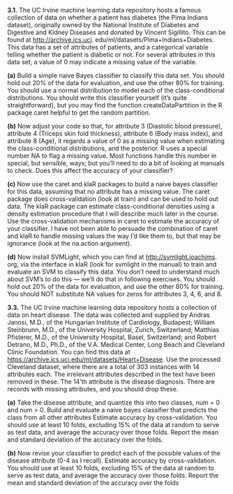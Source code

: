 **3.1.** The UC Irvine machine learning data repository hosts a famous collection of
data on whether a patient has diabetes (the Pima Indians dataset), originally
owned by the National Institute of Diabetes and Digestive and Kidney Diseases
and donated by Vincent Sigillito. This can be found at http://archive.ics.uci.
edu/ml/datasets/Pima+Indians+Diabetes. This data has a set of attributes of
patients, and a categorical variable telling whether the patient is diabetic or
not. For several attributes in this data set, a value of 0 may indicate a missing
value of the variable.  

**(a)** Build a simple naive Bayes classifier to classify this data set. You should
hold out 20% of the data for evaluation, and use the other 80% for training.
You should use a normal distribution to model each of the class-conditional
distributions. You should write this classifier yourself (it’s quite straightforward),
but you may find the function createDataPartition in the R
package caret helpful to get the random partition.

**(b)** Now adjust your code so that, for attribute 3 (Diastolic blood pressure),
attribute 4 (Triceps skin fold thickness), attribute 6 (Body mass index),
and attribute 8 (Age), it regards a value of 0 as a missing value when
estimating the class-conditional distributions, and the posterior. R uses
a special number NA to flag a missing value. Most functions handle this
number in special, but sensible, ways; but you’ll need to do a bit of looking
at manuals to check. Does this affect the accuracy of your classifier?  

**(c)** Now use the caret and klaR packages to build a naive bayes classifier
for this data, assuming that no attribute has a missing value. The caret
package does cross-validation (look at train) and can be used to hold out
data. The klaR package can estimate class-conditional densities using a
density estimation procedure that I will describe much later in the course.
Use the cross-validation mechanisms in caret to estimate the accuracy of
your classifier. I have not been able to persuade the combination of caret
and klaR to handle missing values the way I’d like them to, but that may
be ignorance (look at the na.action argument).  

**(d)** Now install SVMLight, which you can find at http://svmlight.joachims.
org, via the interface in klaR (look for svmlight in the manual) to train
and evaluate an SVM to classify this data. You don’t need to understand
much about SVM’s to do this — we’ll do that in following exercises. You
should hold out 20% of the data for evaluation, and use the other 80% for
training. You should NOT substitute NA values for zeros for attributes 3,
4, 6, and 8.  

**3.3.** The UC Irvine machine learning data repository hosts a collection of data on
heart disease. The data was collected and supplied by Andras Janosi, M.D., of
the Hungarian Institute of Cardiology, Budapest; William Steinbrunn, M.D.,
of the University Hospital, Zurich, Switzerland; Matthias Pfisterer, M.D., of
the University Hospital, Basel, Switzerland; and Robert Detrano, M.D., Ph.D.,
of the V.A. Medical Center, Long Beach and Cleveland Clinic Foundation. You
can find this data at https://archive.ics.uci.edu/ml/datasets/Heart+Disease.
Use the processed Cleveland dataset, where there are a total of 303 instances
with 14 attributes each. The irrelevant attributes described in the text have
been removed in these. The 14’th attribute is the disease diagnosis. There are
records with missing attributes, and you should drop these.  

**(a)** Take the disease attribute, and quantize this into two classes, num = 0
and num > 0. Build and evaluate a naive bayes classifier that predicts
the class from all other attributes Estimate accuracy by cross-validation.
You should use at least 10 folds, excluding 15% of the data at random to
serve as test data, and average the accuracy over those folds. Report the
mean and standard deviation of the accuracy over the folds.  

**(b)** Now revise your classifier to predict each of the possible values of the
disease attribute (0-4 as I recall). Estimate accuracy by cross-validation.
You should use at least 10 folds, excluding 15% of the data at random to
serve as test data, and average the accuracy over those folds. Report the
mean and standard deviation of the accuracy over the folds
